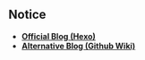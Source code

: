 ## Notice
+ **[Official Blog (Hexo)](https://songwonderful.github.io/)**
+ **[Alternative Blog (Github Wiki)](https://github.com/songwonderful/songwonderful.github.io/wiki)**
